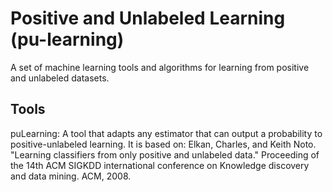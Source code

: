 Positive and Unlabeled Learning (pu-learning)
===========

A set of machine learning tools and algorithms for learning from positive and unlabeled datasets.

Tools
-------

puLearning: A tool that adapts any estimator that can output a probability to positive-unlabeled learning.
            It is based on: Elkan, Charles, and Keith Noto. "Learning classifiers from only positive and unlabeled data."
            Proceeding of the 14th ACM SIGKDD international conference on Knowledge discovery and data mining. 
            ACM, 2008.


